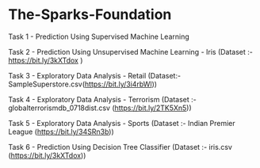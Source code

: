 # The-Sparks-Foundation

Task 1 - Prediction Using Supervised Machine Learning

Task 2 - Prediction Using Unsupervised Machine Learning - Iris (Dataset :- https://bit.ly/3kXTdox )

Task 3 - Exploratory Data Analysis - Retail (Dataset:- SampleSuperstore.csv(https://bit.ly/3i4rbWl))

Task 4 - Exploratory Data Analysis - Terrorism (Dataset :- globalterrorismdb_0718dist.csv (https://bit.ly/2TK5Xn5))

Task 5 - Exploratory Data Analysis - Sports (Dataset :- Indian Premier League (https://bit.ly/34SRn3b))

Task 6 - Prediction Using Decision Tree Classifier (Dataset :- iris.csv (https://bit.ly/3kXTdox))
